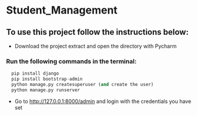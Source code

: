 # Student_Management
## To use this project follow the instructions below:                                                                                                                                   
- Download the project extract and open the directory with Pycharm                                                                                                                     
### Run the following commands in the terminal:			
``` python
  pip install django
  pip install bootstrap-admin
  python manage.py createsuperuser (and create the user)
  python manage.py runserver
```
* Go to http://127.0.0.1:8000/admin and login with the credentials you have set
